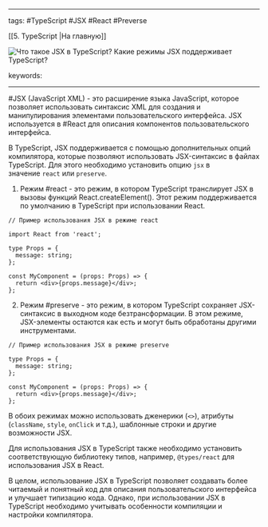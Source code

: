 ____

tags: #TypeScript #JSX #React #Preverse

[[5. TypeScript |На главную]]

![Что такое JSX в TypeScript? Какие режимы JSX поддерживает TypeScript?](https://youtu.be/TOn-1RrowKE?t=212)

keywords:

_____

#JSX (JavaScript XML) - это расширение языка JavaScript, которое позволяет использовать синтаксис XML для создания и манипулирования элементами пользовательского интерфейса. 
JSX используется в #React для описания компонентов пользовательского интерфейса.

В TypeScript, JSX поддерживается с помощью дополнительных опций компилятора, которые позволяют использовать JSX-синтаксис в файлах TypeScript. Для этого необходимо установить опцию `jsx` в значение `react` или `preserve`.

1.  Режим #react - это режим, в котором TypeScript транслирует JSX в вызовы функций React.createElement(). Этот режим поддерживается по умолчанию в TypeScript при использовании React.

```
// Пример использования JSX в режиме react

import React from 'react';

type Props = {
  message: string;
};

const MyComponent = (props: Props) => {
  return <div>{props.message}</div>;
};
```

2.  Режим #preserve - это режим, в котором TypeScript сохраняет JSX-синтаксис в выходном коде безтрансформации. В этом режиме, JSX-элементы остаются как есть и могут быть обработаны другими инструментами.

```
// Пример использования JSX в режиме preserve

type Props = {
  message: string;
};

const MyComponent = (props: Props) => {
  return <div>{props.message}</div>;
};
```

В обоих режимах можно использовать дженерики (`<>`), атрибуты (`className`, `style`, `onClick` и т.д.), шаблонные строки и другие возможности JSX.

Для использования JSX в TypeScript также необходимо установить соответствующую библиотеку типов, например, `@types/react` для использования JSX в React.

В целом, использование JSX в TypeScript позволяет создавать более читаемый и понятный код для описания пользовательского интерфейса и улучшает типизацию кода. Однако, при использовании JSX в TypeScript необходимо учитывать особенности компиляции и настройки компилятора.